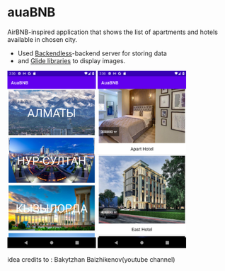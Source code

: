 # auaBNB
AirBNB-inspired application that shows the list of apartments and hotels available in chosen city.
* Used [Backendless](https://backendless.com/)-backend server for storing data
* and [Glide libraries](https://github.com/bumptech/glide) to display images.

<img src="Screenshot_1623918628.png" width="200"> <img src="Screenshot_1623918646.png" width="200">

idea credits to : Bakytzhan Baizhikenov(youtube channel)
